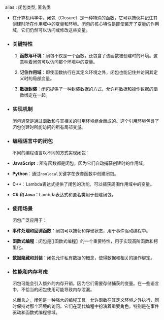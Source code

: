 alias:: 闭包类型, 匿名类

- 在计算机科学中，闭包（Closure）是一种特殊的函数，它可以捕获并记住其创建时所在作用域中的变量和环境。闭包的核心特性是即使离开了变量的作用域，它们仍然可以访问或修改这些变量。
- ### 关键特性
  
  1. **函数与环境**：闭包不仅是一个函数，还包含了该函数被创建时的环境。这意味着闭包可以访问那个环境中的变量。
  
  2. **记住作用域**：即使函数执行在其定义环境之外，闭包也能记住并访问其定义时的局部变量。
  
  3. **数据封装**：闭包提供了一种封装数据的方式，允许将数据和操作数据的函数绑定在一起。
- ### 实现机制
  
  闭包通常是通过函数和与其相关的引用环境组合而成的。这个引用环境包含了闭包创建时所能访问的所有局部变量。
- ### 编程语言中的闭包
  
  不同的编程语言以不同的方式实现闭包：
- **JavaScript**：所有函数都是闭包，因为它们自动捕获创建时的作用域。
- **Python**：通过`nonlocal`关键字在嵌套函数中创建闭包。
- **C++**：Lambda表达式提供了闭包的功能，可以捕获周围作用域中的变量。
- **C# 和 Java**：Lambda表达式和匿名类用于创建闭包。
- ### 使用场景
  
  闭包广泛应用于：
- **事件处理和回调函数**：闭包可以捕获和存储状态，用于事件驱动编程中。
- **函数式编程**：闭包是[[函数式编程】的一个重要特性，用于实现高阶函数和柯里化。
- **数据隐藏和封装**：闭包允许私有数据的概念，使得数据和相关的操作绑定。
- ### 性能和内存考虑
  
  闭包可能会引入额外的内存开销，因为它们需要存储捕获的变量。在一些语言中，不恰当的闭包使用可能导致内存泄漏。
  
  总而言之，闭包是一种强大的编程工具，允许函数在其定义环境之外执行，同时保持对那个环境的访问。它们在现代编程中扮演着重要角色，特别是在事件驱动和函数式编程领域。